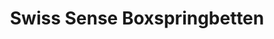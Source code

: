---
title: "Swiss Sense Boxspringbetten"
url: /saarbruecken/swiss-sense-boxspringbetten/
shop: Betten
---